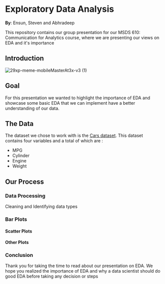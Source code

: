# Exploratory Data Analysis

**By**: Ensun, Steven and Abhradeep

This repository contains our group presentation for our MSDS 610: Communication for Analytics course, where we are presenting our views on EDA and it's importance

## Introduction 
![29xp-meme-mobileMasterAt3x-v3 (1)](https://user-images.githubusercontent.com/109040294/193493736-fed7dd59-c80a-4105-882e-1e711e3d8396.jpeg)



## Goal 
For this presentation we wanted to highlight the importance of EDA and showcase some basic EDA that we can implement have a better understanding of our data. 

## The Data
The dataset we chose to work with is the [Cars dataset](https://github.com/Abhradeep1994/msds610-EDApresentation/blob/main/cars.csv). This dataset contains four variables and a total of which are :
- MPG
- Cylinder
- Engine 
- Weight

## Our Process

### Data Processing 
Cleaning and Identifying data types

### Bar Plots


#### Scatter Plots    


#### Other Plots


### Conclusion



Thank you for taking the time to read about our presentation on EDA. We hope you realized the importance of EDA and why a data scientist should do good EDA before taking any decision or steps

